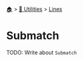 <!--startTocHeader-->
[🏠](../../README.md) > [🔧 Utilities](../README.md) > [Lines](README.md)
# Submatch
<!--endTocHeader-->

TODO: Write about `Submatch`

<!--startTocSubTopic-->
<!--endTocSubTopic-->